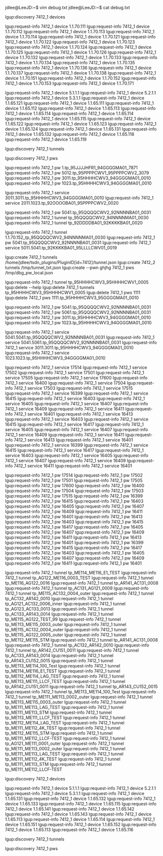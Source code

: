 jdlee@LeeJD:~$ vim debug.txt 
jdlee@LeeJD:~$ cat debug.txt 

lgup:discovery 7412_1 devices

lgup:request-info 7412_1 device 1.1.70.111
lgup:request-info 7412_1 device 1.1.70.112
lgup:request-info 7412_1 device 1.1.70.113
lgup:request-info 7412_1 device 1.1.70.114
lgup:request-info 7412_1 device 1.1.70.121
lgup:request-info 7412_1 device 1.1.70.122
lgup:request-info 7412_1 device 1.1.70.123
lgup:request-info 7412_1 device 1.1.70.124
lgup:request-info 7412_1 device 1.1.70.125
lgup:request-info 7412_1 device 1.1.70.126
lgup:request-info 7412_1 device 1.1.70.132
lgup:request-info 7412_1 device 1.1.70.133
lgup:request-info 7412_1 device 1.1.70.134
lgup:request-info 7412_1 device 1.1.70.135
lgup:request-info 7412_1 device 1.1.70.136
lgup:request-info 7412_1 device 1.1.70.137
lgup:request-info 7412_1 device 1.1.70.138
lgup:request-info 7412_1 device 1.1.70.151
lgup:request-info 7412_1 device 1.1.70.152
lgup:request-info 7412_1 device 1.1.70.153
lgup:request-info 7412_1 device 1.1.70.171

lgup:request-info 7412_1 device 5.1.1.1
lgup:request-info 7412_1 device 5.2.1.1
lgup:request-info 7412_1 device 5.3.1.1
lgup:request-info 7412_1 device 1.1.65.121
lgup:request-info 7412_1 device 1.1.65.111
lgup:request-info 7412_1 device 1.1.65.112
lgup:request-info 7412_1 device 1.1.65.113
lgup:request-info 7412_1 device 1.1.65.114
lgup:request-info 7412_1 device 1.1.65.114
lgup:request-info 7412_1 device 1.1.65.115
lgup:request-info 7412_1 device 1.1.65.122
lgup:request-info 7412_1 device 1.1.65.123
lgup:request-info 7412_1 device 1.1.65.124
lgup:request-info 7412_1 device 1.1.65.131
lgup:request-info 7412_1 device 1.1.65.132
lgup:request-info 7412_1 device 1.1.65.118
lgup:request-info 7412_1 device 1.1.65.119

lgup:discovery 7412_1 tunnels

lgup:discovery 7412_1 pws

lgup:request-info 7412_1 pw 1.tp_95JJJJHFR1_94GGGGMA01_7871
lgup:request-info 7412_1 pw 5012.tp_95PPPPCWV1_95PPPPCWV2_3079
lgup:request-info 7412_1 pw 3011.tp_95HHHHCWV3_94GGGGMA01_0010
lgup:request-info 7412_1 pw 1023.tp_95HHHHCWV3_94GGGGMA01_0010

lgup:request-info 7412_1 service 3011.3011.tp_95HHHHCWV3_94GGGGMA01_0010
lgup:request-info 7412_1 service 2011.1023.tp_92OOOOBA01_95PPPPCWV2_0020

lgup:request-info 7412_1 pw 5041.tp_95QQQQCWV2_92NNNNBA01_0031
lgup:request-info 7412_1 tunnel tp_95QQQQCWV2_94NNNNMA01_0030
lgup:request-info 7412_1 tunnel tp_92DDDDBA01_92KKKKBA01_0020 

lgup:request-info 7412_1 tunnel 1.1.70.152_tp_95QQQQCWV2_94NNNNMA01_0030
lgup:request-info 7412_1 pw 5041.tp_95QQQQCWV2_92NNNNBA01_0031
lgup:request-info 7412_1 service 5011.5041.tp_92KKKKBA01_95LLLLCWV01_0019

lgup:create 7412_1 tunnels /home/jdlee/tsdn_plugins/PluginID\[id\=7412\]/tunnel.json
lgup:create 7412_2 tunnels /tmp/tunnel_txt.json
lgup:create --pwn ghjhg  7412_1 pws /tmp/dbg_pw_local.json

lgup:request-info 7412_1 tunnel tp_95HHHHCWV3_95HHHHCWV1_0005
lgup:delete --help
lgup:delete 7412_1 tunnels tp_95HHHHCWV3_95HHHHCWV1_0005
lgup:delete 7412_1 pws 1111
lgup:delete 7412_1 pws 1111.tp_95HHHHCWV3_95GGGGMA01_0010

lgup:request-info 7412_1 pw 5041.tp_95QQQQCWV2_92NNNNBA01_0031
lgup:request-info 7412_1 pw 5061.tp_95QQQQCWV2_92NNNNBA01_0031
lgup:request-info 7412_1 pw 3011.tp_95HHHHCWV3_94GGGGMA01_0010
lgup:request-info 7412_1 pw 1023.tp_95HHHHCWV3_94GGGGMA01_0010

lgup:request-info 7412_1 service 5041.5041.tp_95QQQQCWV2_92NNNNBA01_0031
lgup:request-info 7412_1 service 5041.5061.tp_95QQQQCWV2_92NNNNBA01_0031
lgup:request-info 7412_1 service 3011.3011.tp_95HHHHCWV3_94GGGGMA01_0010
lgup:request-info 7412_1 service 1023.1023.tp_95HHHHCWV3_94GGGGMA01_0010

lgup:request-info 7412_1 service 17514
lgup:request-info 7412_1 service 17502
lgup:request-info 7412_1 service 17501
lgup:request-info 7412_1 service 17505
lgup:request-info 7412_1 service 17600
lgup:request-info 7412_1 service 16400
lgup:request-info 7412_1 service 17504
lgup:request-info 7412_1 service 17503
lgup:request-info 7412_1 service 17515
lgup:request-info 7412_1 service 16399
lgup:request-info 7412_1 service 16415
lgup:request-info 7412_1 service 16403
lgup:request-info 7412_1 service 16405
lgup:request-info 7412_1 service 16407
lgup:request-info 7412_1 service 16409
lgup:request-info 7412_1 service 16411
lgup:request-info 7412_1 service 16401
lgup:request-info 7412_1 service 16413
lgup:request-info 7412_1 service 16403
lgup:request-info 7412_1 service 16415
lgup:request-info 7412_1 service 16417
lgup:request-info 7412_1 service 16405
lgup:request-info 7412_1 service 16407
lgup:request-info 7412_1 service 16409
lgup:request-info 7412_1 service 16411
lgup:request-info 7412_1 service 16413
lgup:request-info 7412_1 service 16401
lgup:request-info 7412_1 service 16399
lgup:request-info 7412_1 service 16415
lgup:request-info 7412_1 service 16417
lgup:request-info 7412_1 service 16403
lgup:request-info 7412_1 service 16405
lgup:request-info 7412_1 service 16407
lgup:request-info 7412_1 service 16409
lgup:request-info 7412_1 service 16411
lgup:request-info 7412_1 service 16401

lgup:request-info 7412_1 pw 17514
lgup:request-info 7412_1 pw 17502
lgup:request-info 7412_1 pw 17501
lgup:request-info 7412_1 pw 17505
lgup:request-info 7412_1 pw 17600
lgup:request-info 7412_1 pw 16400
lgup:request-info 7412_1 pw 17504
lgup:request-info 7412_1 pw 17503
lgup:request-info 7412_1 pw 17515
lgup:request-info 7412_1 pw 16399
lgup:request-info 7412_1 pw 16415
lgup:request-info 7412_1 pw 16403
lgup:request-info 7412_1 pw 16405
lgup:request-info 7412_1 pw 16407
lgup:request-info 7412_1 pw 16409
lgup:request-info 7412_1 pw 16411
lgup:request-info 7412_1 pw 16401
lgup:request-info 7412_1 pw 16413
lgup:request-info 7412_1 pw 16403
lgup:request-info 7412_1 pw 16415
lgup:request-info 7412_1 pw 16417
lgup:request-info 7412_1 pw 16405
lgup:request-info 7412_1 pw 16407
lgup:request-info 7412_1 pw 16409
lgup:request-info 7412_1 pw 16411
lgup:request-info 7412_1 pw 16413
lgup:request-info 7412_1 pw 16401
lgup:request-info 7412_1 pw 16399
lgup:request-info 7412_1 pw 16415
lgup:request-info 7412_1 pw 16417
lgup:request-info 7412_1 pw 16403
lgup:request-info 7412_1 pw 16405
lgup:request-info 7412_1 pw 16407
lgup:request-info 7412_1 pw 16409
lgup:request-info 7412_1 pw 16411
lgup:request-info 7412_1 pw 16401

lgup:request-info 7412_1 tunnel tp_ME114_ME116_E1_TEST
lgup:request-info 7412_1 tunnel tp_AG122_ME116_0003_TEST
lgup:request-info 7412_1 tunnel tp_ME116_AG122_0016
lgup:request-info 7412_1 tunnel tp_AR141_AC131_0008
lgup:request-info 7412_1 tunnel tp_AC131_AG121_0009
lgup:request-info 7412_1 tunnel tp_ME115_AC132_0004_outer
lgup:request-info 7412_1 tunnel tp_AC132_AR142_0010
lgup:request-info 7412_1 tunnel tp_AG121_AC132_0006_inner
lgup:request-info 7412_1 tunnel tp_AG123_AC133_0013
lgup:request-info 7412_1 tunnel tp_AC133_AR143_0014
lgup:request-info 7412_1 tunnel tp_ME115_AG122_TEST_99
lgup:request-info 7412_1 tunnel tp_ME113_ME115_0003_outer
lgup:request-info 7412_1 tunnel tp_ME115_AC132_0004_outer
lgup:request-info 7412_1 tunnel tp_ME115_AG122_0005_outer
lgup:request-info 7412_1 tunnel tp_ME112_ME115_STM
lgup:request-info 7412_1 tunnel tp_AR141_AC131_0008
lgup:request-info 7412_1 tunnel tp_AC132_AR142_0010
lgup:request-info 7412_1 tunnel tp_AR142_CU151_0011
lgup:request-info 7412_1 tunnel tp_AC133_AR143_0014
lgup:request-info 7412_1 tunnel tp_AR143_CU152_0015
lgup:request-info 7412_1 tunnel tp_ME113_ME114_100_Test
lgup:request-info 7412_1 tunnel tp_ME114_ME116_E1_TEST
lgup:request-info 7412_1 tunnel tp_ME112_ME114_LAG_TEST
lgup:request-info 7412_1 tunnel tp_ME113_ME111_LLCF_TEST
lgup:request-info 7412_1 tunnel tp_AR142_CU151_0011
lgup:request-info 7412_1 tunnel tp_AR143_CU152_0015
lgup:request-info 7412_1 tunnel tp_ME113_ME114_100_Test
lgup:request-info 7412_1 tunnel tp_ME111_ME113_0002_outer
lgup:request-info 7412_1 tunnel tp_ME113_ME115_0003_outer
lgup:request-info 7412_1 tunnel tp_ME111_ME113_LAG_TEST
lgup:request-info 7412_1 tunnel tp_ME111_ME113_STM
lgup:request-info 7412_1 tunnel tp_ME113_ME111_LLCF_TEST
lgup:request-info 7412_1 tunnel tp_ME112_ME114_LAG_TEST
lgup:request-info 7412_1 tunnel tp_ME111_ME112_4K_TEST
lgup:request-info 7412_1 tunnel tp_ME112_ME115_STM
lgup:request-info 7412_1 tunnel tp_ME111_ME112_LLCF-TEST
lgup:request-info 7412_1 tunnel tp_AG121_ME111_0001_outer
lgup:request-info 7412_1 tunnel tp_ME111_ME113_0002_outer
lgup:request-info 7412_1 tunnel tp_ME111_ME113_LAG_TEST
lgup:request-info 7412_1 tunnel tp_ME111_ME112_4K_TEST
lgup:request-info 7412_1 tunnel tp_ME111_ME113_STM
lgup:request-info 7412_1 tunnel tp_ME111_ME112_LLCF-TEST




lgup:discovery 7412_1 devices

lgup:request-info 7412_1 device 5.1.1.1
lgup:request-info 7412_1 device 5.2.1.1
lgup:request-info 7412_1 device 5.3.1.1
lgup:request-info 7412_1 device 1.1.65.131
lgup:request-info 7412_1 device 1.1.65.132
lgup:request-info 7412_1 device 1.1.65.133
lgup:request-info 7412_1 device 1.1.65.115 
lgup:request-info 7412_1 device 1.1.65.141
lgup:request-info 7412_1 device 1.1.65.142
lgup:request-info 7412_1 device 1.1.65.143
lgup:request-info 7412_1 device 1.1.65.113
lgup:request-info 7412_1 device 1.1.65.114
lgup:request-info 7412_1 device 1.1.65.151
lgup:request-info 7412_1 device 1.1.65.152
lgup:request-info 7412_1 device 1.1.65.113
lgup:request-info 7412_1 device 1.1.65.116

lgup:discovery 7412_1 tunnels

lgup:discovery 7412_1 pws
